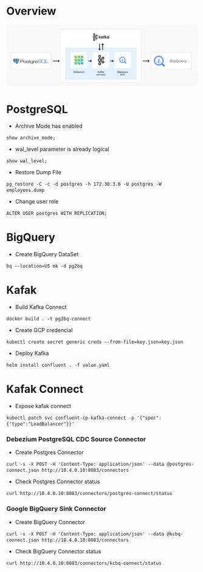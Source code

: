 # Overview

![overview](images/overview.JPG)

# PostgreSQL

- Archive Mode has enabled
```
show archive_mode;
```

- wal_level parameter is already logical
```
show wal_level;
```

- Restore Dump File
```
pg_restore -C -c -d postgres -h 172.30.3.6 -U postgres -W employees.dump
```

- Change user role
```
ALTER USER postgres WITH REPLICATION;
```

# BigQuery

- Create BigQuery DataSet
```
bq --location=US mk -d pg2bq
```

# Kafak

- Build Kafka Connect
```
docker build . -t pg2bq-connect
```

- Create GCP credencial
```
kubectl create secret generic creds --from-file=key.json=key.json
```

- Deploy Kafka 
```
helm install confluent . -f value.yaml
```

# Kafak Connect

- Expose kafak connect
```
kubectl patch svc confluent-cp-kafka-connect -p '{"spec":{"type":"LoadBalancer"}}'
```

### Debezium PostgreSQL CDC Source Connector

- Create Postgres Connector
```
curl -s -X POST -H 'Content-Type: application/json' --data @postgres-connect.json http://10.4.0.10:8083/connectors
```

- Check Postgres Connector status
```
curl http://10.4.0.10:8083/connectors/postgres-connect/status
```

### Google BigQuery Sink Connector

- Create BigQuery Connector
```
curl -s -X POST -H 'Content-Type: application/json' --data @kcbq-connect.json http://10.4.0.10:8083/connectors
```

- Check BigQuery Connector status
```
curl http://10.4.0.10:8083/connectors/kcbq-connect/status
```